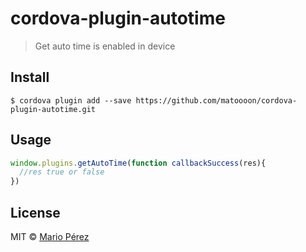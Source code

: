 # cordova-plugin-autotime

> Get auto time is enabled in device


## Install

```
$ cordova plugin add --save https://github.com/matoooon/cordova-plugin-autotime.git
```


## Usage

```js
window.plugins.getAutoTime(function callbackSuccess(res){
  //res true or false
})

```

## License

MIT © [Mario Pérez](https://github.com/matoooon)
